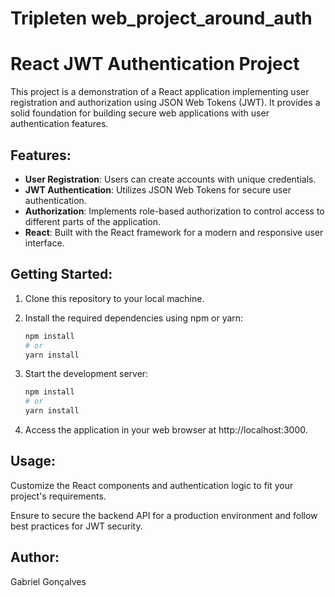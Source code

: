# Tripleten web_project_around_auth

# React JWT Authentication Project

This project is a demonstration of a React application implementing user registration and authorization using JSON Web Tokens (JWT). It provides a solid foundation for building secure web applications with user authentication features.

## Features:

- **User Registration**: Users can create accounts with unique credentials.
- **JWT Authentication**: Utilizes JSON Web Tokens for secure user authentication.
- **Authorization**: Implements role-based authorization to control access to different parts of the application.
- **React**: Built with the React framework for a modern and responsive user interface.

## Getting Started:

1. Clone this repository to your local machine.

2. Install the required dependencies using npm or yarn:

   ```bash
   npm install
   # or
   yarn install

3. Start the development server:

   ```bash
   npm install
   # or
   yarn install


4. Access the application in your web browser at http://localhost:3000.

## Usage:

Customize the React components and authentication logic to fit your project's requirements.

Ensure to secure the backend API for a production environment and follow best practices for JWT security.

## Author:

Gabriel Gonçalves